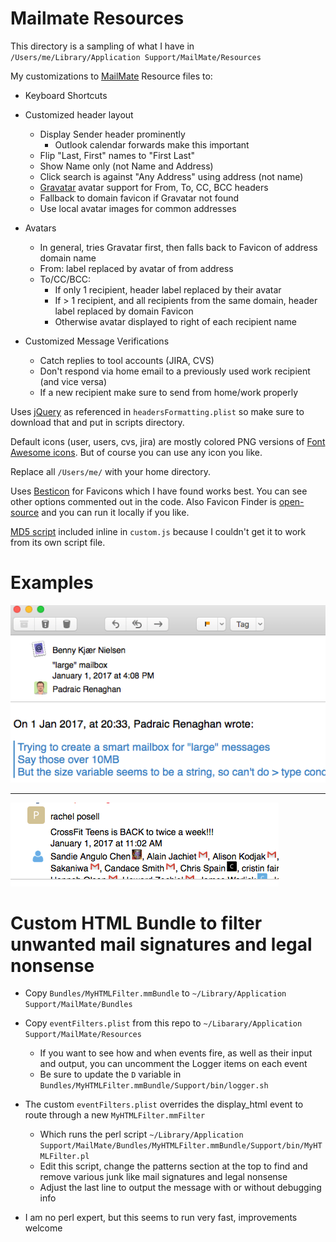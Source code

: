 # Mailmate Resources

This directory is a sampling of what I have in ```/Users/me/Library/Application Support/MailMate/Resources```

My customizations to [MailMate](https://freron.com) Resource files to:

* Keyboard Shortcuts

* Customized header layout
  * Display Sender header prominently
    * Outlook calendar forwards make this important
  * Flip "Last, First" names to "First Last"
  * Show Name only (not Name and Address)
  * Click search is against "Any Address" using address (not name)
  * [Gravatar](https://www.gravatar.com/) avatar support for From, To, CC, BCC headers
  * Fallback to domain favicon if Gravatar not found
  * Use local avatar images for common addresses

* Avatars
  * In general, tries Gravatar first, then falls back to Favicon of address domain name
  * From: label replaced by avatar of from address
  * To/CC/BCC:
      * If only 1 recipient, header label replaced by their avatar
      * If > 1 recipient, and all recipients from the same domain, header label replaced by domain Favicon
      * Otherwise avatar displayed to right of each recipient name
      
* Customized Message Verifications
  * Catch replies to tool accounts (JIRA, CVS)
  * Don't respond via home email to a previously used work recipient (and vice versa)
  * If a new recipient make sure to send from home/work properly

Uses [jQuery](https://jquery.com) as referenced in ```headersFormatting.plist``` so make sure to download that and put in scripts directory.

Default icons (user, users, cvs, jira) are mostly colored PNG versions of [Font Awesome icons](http://fontawesome.io). But of course you can use any icon you like.

Replace all ```/Users/me/``` with your home directory.

Uses [Besticon](https://icons.better-idea.org) for Favicons which I have found works best. You can see other options commented out in the code. Also Favicon Finder is [open-source](https://github.com/mat/besticon) and you can run it locally if you like.

[MD5 script](http://www.myersdaily.org/joseph/javascript/md5-text.html) included inline in ```custom.js``` because I couldn't get it to work from its own script file.

# Examples

![Example 1](ex1.png)

---

![Example 2](ex2.png)

# Custom HTML Bundle to filter unwanted mail signatures and legal nonsense

* Copy ```Bundles/MyHTMLFilter.mmBundle``` to ```~/Library/Application Support/MailMate/Bundles```

* Copy ```eventFilters.plist``` from this repo to ```~/Libarary/Application Support/MailMate/Resources```
  * If you want to see how and when events fire, as well as their input and output, you can uncomment the Logger items on each event
  * Be sure to update the ```D``` variable in ```Bundles/MyHTMLFilter.mmBundle/Support/bin/logger.sh``` 

* The custom ```eventFilters.plist``` overrides the display_html event to route through a new ```MyHTMLFilter.mmFilter```
  * Which runs the perl script ```~/Library/Application Support/MailMate/Bundles/MyHTMLFilter.mmBundle/Support/bin/MyHTMLFilter.pl```
  * Edit this script, change the patterns section at the top to find and remove various junk like mail signatures and legal nonsense
  * Adjust the last line to output the message with or without debugging info

* I am no perl expert, but this seems to run very fast, improvements welcome

